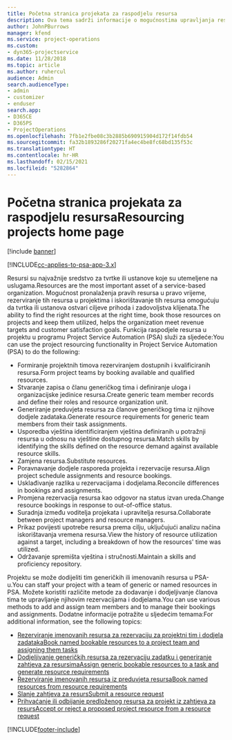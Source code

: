 ```yaml
---
title: Početna stranica projekata za raspodjelu resursa
description: Ova tema sadrži informacije o mogućnostima upravljanja resursima u aplikaciji Project Service Automation (PSA) za Dynamics 365.
author: JohnPBurrows
manager: kfend
ms.service: project-operations
ms.custom:
- dyn365-projectservice
ms.date: 11/28/2018
ms.topic: article
ms.author: ruhercul
audience: Admin
search.audienceType:
- admin
- customizer
- enduser
search.app:
- D365CE
- D365PS
- ProjectOperations
ms.openlocfilehash: 7fb1e2fbe08c3b2885b690915904d172f14fdb54
ms.sourcegitcommit: fa32b1893286f20271fa4ec4be8fc68bd135f53c
ms.translationtype: HT
ms.contentlocale: hr-HR
ms.lasthandoff: 02/15/2021
ms.locfileid: "5282864"
---
```

# <a name="resourcing-projects-home-page"></a><span data-ttu-id="ddd2f-103">Početna stranica projekata za raspodjelu resursa</span><span class="sxs-lookup"><span data-stu-id="ddd2f-103">Resourcing projects home page</span></span>

[!include [banner](../includes/psa-now-project-operations.md)]

[!INCLUDE[cc-applies-to-psa-app-3.x](../includes/cc-applies-to-psa-app-3x.md)]

<span data-ttu-id="ddd2f-104">Resursi su najvažnije sredstvo za tvrtke ili ustanove koje su utemeljene na uslugama.</span><span class="sxs-lookup"><span data-stu-id="ddd2f-104">Resources are the most important asset of a service-based organization.</span></span> <span data-ttu-id="ddd2f-105">Mogućnost pronalaženja pravih resursa u pravo vrijeme, rezerviranje tih resursa u projektima i iskorištavanje tih resursa omogućuju da tvrtka ili ustanova ostvari ciljeve prihoda i zadovoljstva klijenata.</span><span class="sxs-lookup"><span data-stu-id="ddd2f-105">The ability to find the right resources at the right time, book those resources on projects and keep them utilized, helps the organization meet revenue targets and customer satisfaction goals.</span></span> <span data-ttu-id="ddd2f-106">Funkcija raspodjele resursa u projektu u programu Project Service Automation (PSA) služi za sljedeće:</span><span class="sxs-lookup"><span data-stu-id="ddd2f-106">You can use the project resourcing functionality in Project Service Automation (PSA) to do the following:</span></span>

- <span data-ttu-id="ddd2f-107">Formiranje projektnih timova rezerviranjem dostupnih i kvalificiranih resursa.</span><span class="sxs-lookup"><span data-stu-id="ddd2f-107">Form project teams by booking available and qualified resources.</span></span>
- <span data-ttu-id="ddd2f-108">Stvaranje zapisa o članu generičkog tima i definiranje uloga i organizacijske jedinice resursa.</span><span class="sxs-lookup"><span data-stu-id="ddd2f-108">Create generic team member records and define their roles and resource organization unit.</span></span>
- <span data-ttu-id="ddd2f-109">Generiranje preduvjeta resursa za članove generičkog tima iz njihove dodjele zadataka.</span><span class="sxs-lookup"><span data-stu-id="ddd2f-109">Generate resource requirements for generic team members from their task assignments.</span></span>
- <span data-ttu-id="ddd2f-110">Usporedba vještina identificiranjem vještina definiranih u potražnji resursa u odnosu na vještine dostupnog resursa.</span><span class="sxs-lookup"><span data-stu-id="ddd2f-110">Match skills by identifying the skills defined on the resource demand against available resource skills.</span></span>
- <span data-ttu-id="ddd2f-111">Zamjena resursa.</span><span class="sxs-lookup"><span data-stu-id="ddd2f-111">Substitute resources.</span></span>
- <span data-ttu-id="ddd2f-112">Poravnavanje dodjele rasporeda projekta i rezervacije resursa.</span><span class="sxs-lookup"><span data-stu-id="ddd2f-112">Align project schedule assignments and resource bookings.</span></span>
- <span data-ttu-id="ddd2f-113">Usklađivanje razlika u rezervacijama i dodjelama.</span><span class="sxs-lookup"><span data-stu-id="ddd2f-113">Reconcile differences in bookings and assignments.</span></span>
- <span data-ttu-id="ddd2f-114">Promjena rezervacija resursa kao odgovor na status izvan ureda.</span><span class="sxs-lookup"><span data-stu-id="ddd2f-114">Change resource bookings in response to out-of-office status.</span></span>
- <span data-ttu-id="ddd2f-115">Suradnja između voditelja projekata i upravitelja resursa.</span><span class="sxs-lookup"><span data-stu-id="ddd2f-115">Collaborate between project managers and resource managers.</span></span>
- <span data-ttu-id="ddd2f-116">Prikaz povijesti upotrebe resursa prema cilju, uključujući analizu načina iskorištavanja vremena resursa.</span><span class="sxs-lookup"><span data-stu-id="ddd2f-116">View the history of resource utilization against a target, including a breakdown of how the resources' time was utilized.</span></span>
- <span data-ttu-id="ddd2f-117">Održavanje spremišta vještina i stručnosti.</span><span class="sxs-lookup"><span data-stu-id="ddd2f-117">Maintain a skills and proficiency repository.</span></span>


<span data-ttu-id="ddd2f-118">Projektu se može dodijeliti tim generičkih ili imenovanih resursa u PSA-u.</span><span class="sxs-lookup"><span data-stu-id="ddd2f-118">You can staff your project with a team of generic or named resources in PSA.</span></span> <span data-ttu-id="ddd2f-119">Možete koristiti različite metode za dodavanje i dodjeljivanje članova tima te upravljanje njihovim rezervacijama i dodjelama.</span><span class="sxs-lookup"><span data-stu-id="ddd2f-119">You can use various methods to add and assign team members and to manage their bookings and assignments.</span></span> <span data-ttu-id="ddd2f-120">Dodatne informacije potražite u sljedećim temama:</span><span class="sxs-lookup"><span data-stu-id="ddd2f-120">For additional information, see the following topics:</span></span>

- [<span data-ttu-id="ddd2f-121">Rezerviranje imenovanih resursa za rezervaciju za projektni tim i dodjela zadataka</span><span class="sxs-lookup"><span data-stu-id="ddd2f-121">Book named bookable resources to a project team and assigning them tasks</span></span>](assign-named-bookable-resource.md)
- [<span data-ttu-id="ddd2f-122">Dodjeljivanje generičkih resursa za rezervaciju zadatku i generiranje zahtjeva za resursima</span><span class="sxs-lookup"><span data-stu-id="ddd2f-122">Assign generic bookable resources to a task and generate resource requirements</span></span>](assign-generic-bookable-resource.md)
- [<span data-ttu-id="ddd2f-123">Rezerviranje imenovanih resursa iz preduvjeta resursa</span><span class="sxs-lookup"><span data-stu-id="ddd2f-123">Book named resources from resource requirements</span></span>](book-named-resource.md)
- [<span data-ttu-id="ddd2f-124">Slanje zahtjeva za resurs</span><span class="sxs-lookup"><span data-stu-id="ddd2f-124">Submit a resource request</span></span>](submit-resource-request.md)
- [<span data-ttu-id="ddd2f-125">Prihvaćanje ili odbijanje predloženog resursa za projekt iz zahtjeva za resurs</span><span class="sxs-lookup"><span data-stu-id="ddd2f-125">Accept or reject a proposed project resource from a resource request</span></span>](accept-reject-proposed-resource.md)


[!INCLUDE[footer-include](../includes/footer-banner.md)]